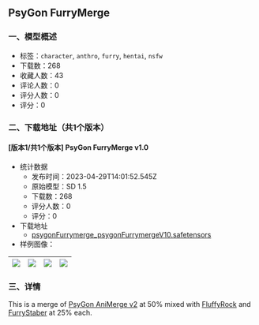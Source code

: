 ## PsyGon FurryMerge
### 一、模型概述

- 标签：`character`, `anthro`, `furry`, `hentai`, `nsfw`
- 下载数：268
- 收藏人数：43
- 评论人数：0
- 评分人数：0
- 评分：0

### 二、下载地址（共1个版本）

#### [版本1/共1个版本] PsyGon FurryMerge v1.0

- 统计数据
  - 发布时间：2023-04-29T14:01:52.545Z
  - 原始模型：SD 1.5
  - 下载数：268
  - 评分人数：0
  - 评分：0
- 下载地址
  - [psygonFurrymerge_psygonFurrymergeV10.safetensors](https://civitai.com/api/download/models/58147)
- 样例图像：

| <img src="https://image.civitai.com/xG1nkqKTMzGDvpLrqFT7WA/fb6e836b-8cea-40c5-a1ff-fe83a3f92e00/width=450/632564.jpeg" /> | <img src="https://image.civitai.com/xG1nkqKTMzGDvpLrqFT7WA/4bdefd90-051b-46b4-02f0-5f4e6a792500/width=450/632561.jpeg" /> | <img src="https://image.civitai.com/xG1nkqKTMzGDvpLrqFT7WA/0e6ce127-dc14-4160-9669-0fe4679b9400/width=450/632562.jpeg" /> | <img src="https://image.civitai.com/xG1nkqKTMzGDvpLrqFT7WA/099ff78e-35f1-48c0-5bfc-c9fb422fb100/width=450/632563.jpeg" /> |
| ---- | ---- | ---- | ---- |


### 三、详情
<p>This is a merge of <a rel="ugc" href="https://civitai.com/models/40375/psygon-animerge">PsyGon AniMerge v2</a> at 50% mixed with <a rel="ugc" href="https://civitai.com/models/47184?modelVersionId=51761">FluffyRock</a> and <a rel="ugc" href="https://civitai.com/models/31727/furrystaber-the-return">FurryStaber</a> at 25% each.</p>